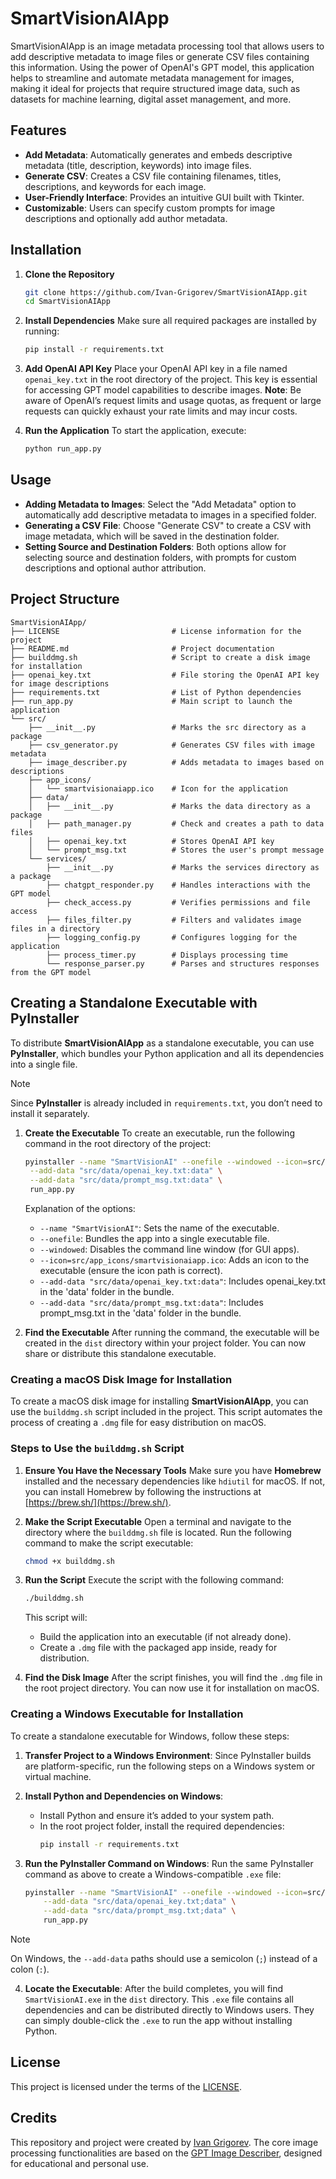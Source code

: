 # SmartVisionAIApp

SmartVisionAIApp is an image metadata processing tool that allows users to add descriptive metadata to image files or generate CSV files containing this information. Using the power of OpenAI's GPT model, this application helps to streamline and automate metadata management for images, making it ideal for projects that require structured image data, such as datasets for machine learning, digital asset management, and more.

## Features

- **Add Metadata**: Automatically generates and embeds descriptive metadata (title, description, keywords) into image files.
- **Generate CSV**: Creates a CSV file containing filenames, titles, descriptions, and keywords for each image.
- **User-Friendly Interface**: Provides an intuitive GUI built with Tkinter.
- **Customizable**: Users can specify custom prompts for image descriptions and optionally add author metadata.

## Installation

1. **Clone the Repository**
   ```bash
   git clone https://github.com/Ivan-Grigorev/SmartVisionAIApp.git
   cd SmartVisionAIApp
   ```

2. **Install Dependencies**
   Make sure all required packages are installed by running:
   ```bash
   pip install -r requirements.txt
   ```

3. **Add OpenAI API Key**
   Place your OpenAI API key in a file named `openai_key.txt` in the root directory of the project. This key is essential for accessing GPT model capabilities to describe images. **Note**: Be aware of OpenAI’s request limits and usage quotas, as frequent or large requests can quickly exhaust your rate limits and may incur costs.

4. **Run the Application**
   To start the application, execute:
   ```bash
   python run_app.py
   ```

## Usage

- **Adding Metadata to Images**: Select the "Add Metadata" option to automatically add descriptive metadata to images in a specified folder.
- **Generating a CSV File**: Choose "Generate CSV" to create a CSV with image metadata, which will be saved in the destination folder.
- **Setting Source and Destination Folders**: Both options allow for selecting source and destination folders, with prompts for custom descriptions and optional author attribution.

## Project Structure

```plaintext
SmartVisionAIApp/
├── LICENSE                         # License information for the project
├── README.md                       # Project documentation
├── builddmg.sh                     # Script to create a disk image for installation
├── openai_key.txt                  # File storing the OpenAI API key for image descriptions
├── requirements.txt                # List of Python dependencies
├── run_app.py                      # Main script to launch the application
└── src/
    ├── __init__.py                 # Marks the src directory as a package
    ├── csv_generator.py            # Generates CSV files with image metadata
    ├── image_describer.py          # Adds metadata to images based on descriptions
    ├── app_icons/
    │   └── smartvisionaiapp.ico    # Icon for the application
    ├── data/
    │   ├── __init__.py             # Marks the data directory as a package
    │   ├── path_manager.py         # Check and creates a path to data files
    │   ├── openai_key.txt          # Stores OpenAI API key
    │   └── prompt_msg.txt          # Stores the user's prompt message
    └── services/
        ├── __init__.py             # Marks the services directory as a package
        ├── chatgpt_responder.py    # Handles interactions with the GPT model
        ├── check_access.py         # Verifies permissions and file access
        ├── files_filter.py         # Filters and validates image files in a directory
        ├── logging_config.py       # Configures logging for the application
        ├── process_timer.py        # Displays processing time
        └── response_parser.py      # Parses and structures responses from the GPT model
```

## Creating a Standalone Executable with PyInstaller

To distribute **SmartVisionAIApp** as a standalone executable, you can use **PyInstaller**, which bundles your Python application and all its dependencies into a single file. 
> [!NOTE]
> Since **PyInstaller** is already included in `requirements.txt`, you don’t need to install it separately.

1. **Create the Executable**
   To create an executable, run the following command in the root directory of the project:
   ```bash
   pyinstaller --name "SmartVisionAI" --onefile --windowed --icon=src/app_icons/smartvisionaiapp.ico \
    --add-data "src/data/openai_key.txt:data" \
    --add-data "src/data/prompt_msg.txt:data" \
    run_app.py
   ```
   Explanation of the options:
   - `--name "SmartVisionAI"`: Sets the name of the executable.
   - `--onefile`: Bundles the app into a single executable file.
   - `--windowed`: Disables the command line window (for GUI apps).
   - `--icon=src/app_icons/smartvisionaiapp.ico`: Adds an icon to the executable (ensure the icon path is correct).
   - `--add-data "src/data/openai_key.txt:data"`: Includes openai_key.txt in the 'data' folder in the bundle.
   - `--add-data "src/data/prompt_msg.txt:data"`: Includes prompt_msg.txt in the 'data' folder in the bundle.

2. **Find the Executable**
   After running the command, the executable will be created in the `dist` directory within your project folder. You can now share or distribute this standalone executable.

### Creating a macOS Disk Image for Installation

To create a macOS disk image for installing **SmartVisionAIApp**, you can use the `builddmg.sh` script included in the project. This script automates the process of creating a `.dmg` file for easy distribution on macOS.

### Steps to Use the `builddmg.sh` Script

1. **Ensure You Have the Necessary Tools**
   Make sure you have **Homebrew** installed and the necessary dependencies like `hdiutil` for macOS. If not, you can install Homebrew by following the instructions at [https://brew.sh/](https://brew.sh/).

2. **Make the Script Executable**
   Open a terminal and navigate to the directory where the `builddmg.sh` file is located. Run the following command to make the script executable:
   ```bash
   chmod +x builddmg.sh
   ```

3. **Run the Script**
   Execute the script with the following command:
   ```bash
   ./builddmg.sh
   ```
   This script will:
   - Build the application into an executable (if not already done).
   - Create a `.dmg` file with the packaged app inside, ready for distribution.

4. **Find the Disk Image**
   After the script finishes, you will find the `.dmg` file in the root project directory. You can now use it for installation on macOS.

### Creating a Windows Executable for Installation

To create a standalone executable for Windows, follow these steps:

1. **Transfer Project to a Windows Environment**:
   Since PyInstaller builds are platform-specific, run the following steps on a Windows system or virtual machine.

2. **Install Python and Dependencies on Windows**:
   - Install Python and ensure it’s added to your system path.
   - In the root project folder, install the required dependencies:
     ```bash
     pip install -r requirements.txt
     ```

3. **Run the PyInstaller Command on Windows**:
   Run the same PyInstaller command as above to create a Windows-compatible `.exe` file:
   ```bash
   pyinstaller --name "SmartVisionAI" --onefile --windowed --icon=src/app_icons/smartvisionaiapp.ico \
       --add-data "src/data/openai_key.txt;data" \
       --add-data "src/data/prompt_msg.txt;data" \
       run_app.py
   ```
> [!NOTE]
> On Windows, the `--add-data` paths should use a semicolon (`;`) instead of a colon (`:`).

4. **Locate the Executable**:
   After the build completes, you will find `SmartVisionAI.exe` in the `dist` directory. This `.exe` file contains all dependencies and can be distributed directly to Windows users. They can simply double-click the `.exe` to run the app without installing Python.

## License

This project is licensed under the terms of the [LICENSE](./LICENSE).

## Credits

This repository and project were created by [Ivan Grigorev](https://github.com/Ivan-Grigorev). The core image processing functionalities are based on the [GPT Image Describer](https://github.com/Ivan-Grigorev/GPTImageDescriber), designed for educational and personal use.
